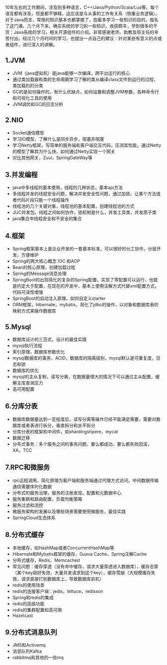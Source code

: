 10年左右的工作期间，涉及到多种语言，C++/Java/Python/Scala/Lua等，每个语言都有涉及，但是都不够精，这应该是与从事的工作有关系（侧重业务逻辑）。对于Java而言，常用的知识基本也都掌握了，抱着多学习一些知识的目的，报名了这门课。几个月下来，确实系统的学习到一些知识，收获颇丰，学到很多的干货：Java系统的学习，相关开源组件的介绍。非常感谢老师、助教及班主任的辛苦付出。经过几个月时间的学习，也提出一点自己的建议：针对某些有意义的点或者组件，进行深入的讲解。

## 1.JVM

- JVM（java虚拟机）是java能够一次编译，跨平台运行的核心
- 通过类加载器和类的生命周期学习了解的类从编译class文件到运行的过程，类加载的的分类
- GC的是如何操作的，有什么优缺点，如何设置和调整JVM参数，各种命令行和可视化工具的使用
- JVM调优和GC的日志分析

## 2.NIO

- Socket通信模型
- 学习IO模型，了解什么是同步异步，阻塞非阻塞
- 学习Netty框架，写简单的服务端和客户端交互代码，压测其性能，通过Netty的模型了解其为什么快，如何通过Netty实现一个网关
- 对比其他网关，Zuul，SpringGateWay等

## 3.并发编程

- java中多线程的基本使用，线程的几种状态，基本api方法
- 多线程并发的线程安全问题，解决并发安全性问题，通过加锁，让某个方法或者代码片段只能一个线程操作
- 线程池的几个关键对象，线程池的基本配置，创建线程池的方式
- JUC并发包，线程之间如何协作，锁机制是什么，并发工具类，并发原子类
- java集合中线程安全和不安全的集合

## 4.框架

- Spring框架基本上是企业开发的一套基本标准，可以很好的分工协作，分层开发，方便维护
- Spring的两大核心概念 IOC 和AOP
- Bean的核心原理，创建加载过程
- Spring的Message消息处理
- SpringBoot的出现简化的复杂的Spring配置，实现了零配置可以运行，也就是约定大于配置，在现在的开发中，基本上使用注解方式代替xml配置方式，代码可读性增强
- SpringBoot的自动注入原理，如何自定义starter
- ORM框架，hibernate，mybatis，简化了jdbc的操作，以对象和数据库表的映射方式来操作数据库

## 5.Mysql

- 数据库设计的三范式，设计的最佳实践
- mysql执行流程
- 索引原理，数据库参数优化
- mysql数据库的事务，ACID，数据库的隔离级别，mysql默认是可重复度，日志和锁
- 数据库的优化
- mysql的主从复制，读写分离，在数据量增大的情况下可以通过主从配置，缓解主库查询压力
- 高可用配置

## 6.分库分表

- 数据库数据量达到一定程度后，读写分离等操作已经不能满足需要，需要对数据库或者表进行拆分，垂直拆分和水平拆分
- 分库分表的框架和中间件，如shardingshpere，mycat
- 数据迁移
- 分布式事务：多个服务之间的事务问题，要么都成功，要么都失败回滚，XA，TCC

## 7.RPC和微服务

- rpc远程调用，简化原理为客户端和服务端通过代理方式访问，中间数据传输通信需要序列化数据
- 分布式的服务治理，服务的注册发现，配置和元数据中心
- 服务集群和路由配置，负载均衡策略
- 服务过滤和流控
- 微服务架构的发展以及哪些场景需要使用微服务，最佳实践
- SpringCloud生态体系

## 8.分布式缓存

- 本地缓存，如HashMap或者ConcurrentHashMap等
- Hibernate和Mybatis框架的缓存，Guava Cache，Spring注解Cache
- 分布式缓存，Redis，Memcached
- 常见问题：缓存穿透（没有命中缓存，请求大量穿透进入数据库），缓存击穿（某个key刚好失效，大量并发请求到这个key），缓存雪崩（大规模缓存失效，请求直接打到数据库上，导致数据库宕机）
- redis的使用场景
- redis的连接客户端：jedis，lettuce，redisson
- Spring和redis的集成
- redis的高级功能
- redis的集群配置和高可用
- Hazelcast

## 9.分布式消息队列

- JMS和Activemq
- 消息队列Kafka
- rabbitmq和其他的一些mq







